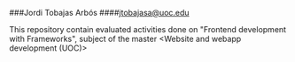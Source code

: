 ###Jordi Tobajas Arbós
####jtobajasa@uoc.edu

This repository contain evaluated activities done on "Frontend development with Frameworks", subject of the master <Website and webapp development (UOC)>
